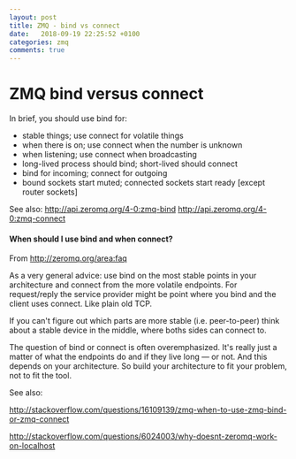 ```yaml
---
layout: post
title: ZMQ - bind vs connect
date:   2018-09-19 22:25:52 +0100
categories: zmq
comments: true
---
```

ZMQ bind versus connect
=======================

In brief, you should use bind for:
- stable things; use connect for volatile things
- when there is on; use connect when the number is unknown
- when listening;  use connect when broadcasting
- long-lived process should bind; short-lived should connect
- bind for incoming; connect for outgoing
- bound sockets start muted; connected sockets start ready \[except router
sockets\]

See also: 
http://api.zeromq.org/4-0:zmq-bind
http://api.zeromq.org/4-0:zmq-connect

#### When should I use bind and when connect?

From <http://zeromq.org/area:faq>

As a very general advice: use bind on the most stable points in your architecture and connect from the more volatile endpoints. For request/reply the service provider might be point where you bind and the client uses connect. Like plain old TCP.

If you can't figure out which parts are more stable (i.e. peer-to-peer) think about a stable device in the middle, where boths sides can connect to.

The question of bind or connect is often overemphasized. It's really just a matter of what the endpoints do and if they live long — or not. And this depends on your architecture. So build your architecture to fit your problem, not to fit the tool.

See also:

http://stackoverflow.com/questions/16109139/zmq-when-to-use-zmq-bind-or-zmq-connect

http://stackoverflow.com/questions/6024003/why-doesnt-zeromq-work-on-localhost

